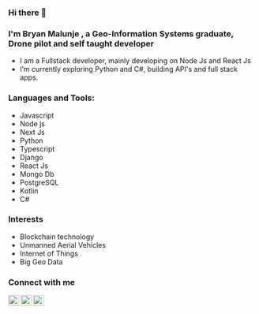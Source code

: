 ### Hi there 👋


### I'm Bryan Malunje , a Geo-Information Systems graduate, Drone pilot and self taught developer
- I am a Fullstack developer, mainly developing on Node Js and React Js
- I’m currently exploring Python and C#, building API's and full stack apps.

### Languages and Tools:
 * Javascript
 * Node js
 * Next Js
 * Python
 * Typescript
 * Django
 * React Js
 * Mongo Db
 * PostgreSQL
 * Kotlin
 * C#


### Interests
  * Blockchain technology
  * Unmanned Aerial Vehicles
  * Internet of Things
  * Big Geo Data

### Connect with me
  [<img align="left" alt="attic_bryan | Twitter" width="22px" color="white" src="https://cdn.jsdelivr.net/npm/simple-icons@v3/icons/twitter.svg" />](https://twitter.com/attic_bryan)
  [<img align="left" alt="bryan malunje | LinkedIn" color="white" width="22px" src="https://cdn.jsdelivr.net/npm/simple-icons@v3/icons/linkedin.svg" />](https://www.linkedin.com/in/bryan-malunje-0177b819a)
  [<img align="left" alt="cacti_attic | Instagram" color="white" width="22px" src="https://cdn.jsdelivr.net/npm/simple-icons@v3/icons/instagram.svg" />](https://www.instagram.com/cacti_nutts/)
  
